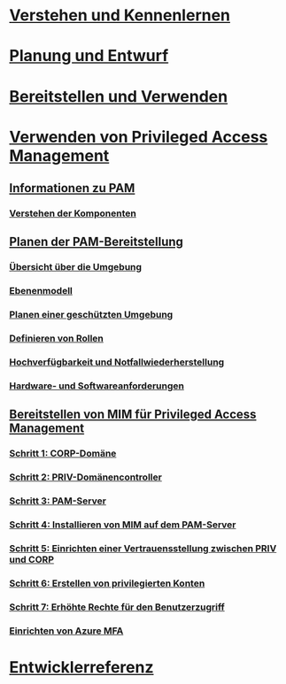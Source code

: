 # [Verstehen und Kennenlernen](/microsoft-identity-manager/understand-explore/microsoft-identity-manager-2016)
# [Planung und Entwurf](/microsoft-identity-manager/plan-design/microsoft-identity-manager-2016-supported-platforms)
# [Bereitstellen und Verwenden](/microsoft-identity-manager/deploy-use/microsoft-identity-manager-deploy)
# [Verwenden von Privileged Access Management](privileged-identity-management-for-active-directory-domain-services.md)
## [Informationen zu PAM](privileged-identity-management-for-active-directory-domain-services.md)
### [Verstehen der Komponenten](principles-of-operation.md)
## [Planen der PAM-Bereitstellung](environment-overview.md)
### [Übersicht über die Umgebung](environment-overview.md)
### [Ebenenmodell](tier-model-for-partitioning-administrative-privileges.md)
### [Planen einer geschützten Umgebung](planning-bastion-environment.md)
### [Definieren von Rollen](defining-roles-for-pam.md)
### [Hochverfügbarkeit und Notfallwiederherstellung](high-availability-disaster-recovery-considerations-bastion-environment.md)
### [Hardware- und Softwareanforderungen](hardware-software-requirements.md)
## [Bereitstellen von MIM für Privileged Access Management](configuring-mim-environment-for-pam.md)
### [Schritt 1: CORP-Domäne](step-1-prepare-corp-domain.md)
### [Schritt 2: PRIV-Domänencontroller](step-2-prepare-priv-domain-controller.md)
### [Schritt 3: PAM-Server](step-3-prepare-pam-server.md)
### [Schritt 4: Installieren von MIM auf dem PAM-Server](step-4-install-mim-components-on-pam-server.md)
### [Schritt 5: Einrichten einer Vertrauensstellung zwischen PRIV und CORP](step-5-establish-trust-between-priv-corp-forests.md)
### [Schritt 6: Erstellen von privilegierten Konten](step-6-transition-group-to-pam.md)
### [Schritt 7: Erhöhte Rechte für den Benutzerzugriff](step-7-elevate-user-access.md)
### [Einrichten von Azure MFA](use-azure-mfa-for-activation.md)
# [Entwicklerreferenz](/microsoft-identity-manager/reference/microsoft-identity-manager-2016-developer-reference)


<!--HONumber=Jul16_HO2-->


